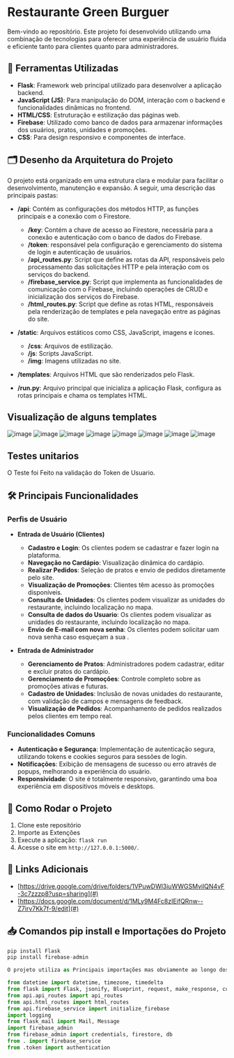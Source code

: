 # Restaurante Green Burguer

Bem-vindo ao repositório.
Este projeto foi desenvolvido utilizando uma combinação de tecnologias para oferecer uma experiência de usuário fluida e eficiente tanto para clientes quanto para administradores.

## 🔧 Ferramentas Utilizadas

- **Flask**: Framework web principal utilizado para desenvolver a aplicação backend.
- **JavaScript (JS)**: Para manipulação do DOM, interação com o backend e funcionalidades dinâmicas no frontend.
- **HTML/CSS**: Estruturação e estilização das páginas web.
- **Firebase**: Utilizado como banco de dados para armazenar informações dos usuários, pratos, unidades e promoções.
- **CSS**: Para design responsivo e componentes de interface.

## 🗂️ Desenho da Arquitetura do Projeto

O projeto está organizado em uma estrutura clara e modular para facilitar o desenvolvimento, manutenção e expansão. A seguir, uma descrição das principais pastas:

- **/api**: Contém as configurações dos métodos HTTP, as funções principais e a conexão com o Firestore.
  - **/key**: Contém a chave de acesso ao Firestore, necessária para a conexão e autenticação com o banco de dados do Firebase.
  - **/token**: responsável pela configuração e gerenciamento do sistema de login e autenticação de usuários.
  - **/api_routes.py**: Script que define as rotas da API, responsáveis pelo processamento das solicitações HTTP e pela interação com os serviços do backend.
  - **/firebase_service.py**: Script que implementa as funcionalidades de comunicação com o Firebase, incluindo operações de CRUD e inicialização dos serviços do Firebase.
  - **/html_routes.py**: Script que define as rotas HTML, responsáveis pela renderização de templates e pela navegação entre as páginas do site.
- **/static**: Arquivos estáticos como CSS, JavaScript, imagens e ícones.
  - **/css**: Arquivos de estilização.
  - **/js**: Scripts JavaScript.
  - **/img**: Imagens utilizadas no site.
- **/templates**: Arquivos HTML que são renderizados pelo Flask.

- **/run.py**: Arquivo principal que inicializa a aplicação Flask, configura as rotas principais e chama os templates HTML.

## Visualização de alguns templates
![image](https://github.com/user-attachments/assets/e436d66e-9387-4aad-b0a3-adfac3ba65c0)
![image](https://github.com/user-attachments/assets/cf55802d-8cf7-495a-9289-ecdc6f996191)
![image](https://github.com/user-attachments/assets/a69aa472-2c6c-4030-a481-11b2b20acda6)
![image](https://github.com/user-attachments/assets/1d662664-8693-4c72-a363-188bc75c027f)
![image](https://github.com/user-attachments/assets/f31ea441-2a43-40b0-a200-e3921b119fd7)
![image](https://github.com/user-attachments/assets/246e47f2-1ff0-4d34-8144-07a011e9d348)
![image](https://github.com/user-attachments/assets/192929a1-6f63-4fa7-a2cc-247e3f8be8cc)
![image](https://github.com/user-attachments/assets/ca31205e-e183-4844-954d-ed6e03265954)


## Testes unitarios
O Teste foi Feito na validação do Token de Usuario.

## 🛠️ Principais Funcionalidades

### Perfis de Usuário

- **Entrada de Usuário (Clientes)**
  - **Cadastro e Login**: Os clientes podem se cadastrar e fazer login na plataforma.
  - **Navegação no Cardápio**: Visualização dinâmica do cardápio.
  - **Realizar Pedidos**: Seleção de pratos e envio de pedidos diretamente pelo site.
  - **Visualização de Promoções**: Clientes têm acesso às promoções disponíveis.
  - **Consulta de Unidades**: Os clientes podem visualizar as unidades do restaurante, incluindo localização no mapa.
  - **Consulta de dados do Usuario**: Os clientes podem visualizar as unidades do restaurante, incluindo localização no mapa.
  - **Envio de E-mail com nova senha**: Os clientes podem solicitar uam nova senha caso esqueçam a sua .

- **Entrada de Administrador**
  - **Gerenciamento de Pratos**: Administradores podem cadastrar, editar e excluir pratos do cardápio.
  - **Gerenciamento de Promoções**: Controle completo sobre as promoções ativas e futuras.
  - **Cadastro de Unidades**: Inclusão de novas unidades do restaurante, com validação de campos e mensagens de feedback.
  - **Visualização de Pedidos**: Acompanhamento de pedidos realizados pelos clientes em tempo real.


### Funcionalidades Comuns

- **Autenticação e Segurança**: Implementação de autenticação segura, utilizando tokens e cookies seguros para sessões de login.
- **Notificações**: Exibição de mensagens de sucesso ou erro através de popups, melhorando a experiência do usuário.
- **Responsividade**: O site é totalmente responsivo, garantindo uma boa experiência em dispositivos móveis e desktops.

## 🚀 Como Rodar o Projeto

1. Clone este repositório
2. Importe as Extenções
3. Execute a aplicação: `flask run`
4. Acesse o site em `http://127.0.0.1:5000/`.


## 📎 Links Adicionais

- [https://drive.google.com/drive/folders/1VPuwDWl3iuWWGSMvilQN4vF-3c7zzzp8?usp=sharing](#)
- [https://docs.google.com/document/d/1MLy9M4Fc8zIEifQRnw--Z7irv7Kk7f-9/edit](#)


##  📥 Comandos pip install e Importações do Projeto
```python
pip install Flask
pip install firebase-admin

O projeto utiliza as Principais importações mas obviamente ao longo dos arquivos podem encontrar outras

from datetime import datetime, timezone, timedelta
from flask import Flask, jsonify, Blueprint, request, make_response, current_app
from api.api_routes import api_routes  
from api.html_routes import html_routes
from api.firebase_service import initialize_firebase
import logging
from flask_mail import Mail, Message
import firebase_admin
from firebase_admin import credentials, firestore, db
from . import firebase_service
from .token import authentication
